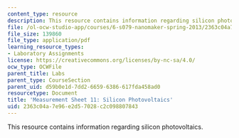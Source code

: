 ```yaml
---
content_type: resource
description: This resource contains information regarding silicon photovoltaics.
file: /ol-ocw-studio-app/courses/6-s079-nanomaker-spring-2013/2363c04a7e96e2d57028c2c098807843_MIT6_S079S13_lab11.pdf
file_size: 139860
file_type: application/pdf
learning_resource_types:
- Laboratory Assignments
license: https://creativecommons.org/licenses/by-nc-sa/4.0/
ocw_type: OCWFile
parent_title: Labs
parent_type: CourseSection
parent_uid: d59b0e1d-7dd2-6659-6386-617fda458ad0
resourcetype: Document
title: 'Measurement Sheet 11: Silicon Photovoltaics'
uid: 2363c04a-7e96-e2d5-7028-c2c098807843
---
```

This resource contains information regarding silicon photovoltaics.